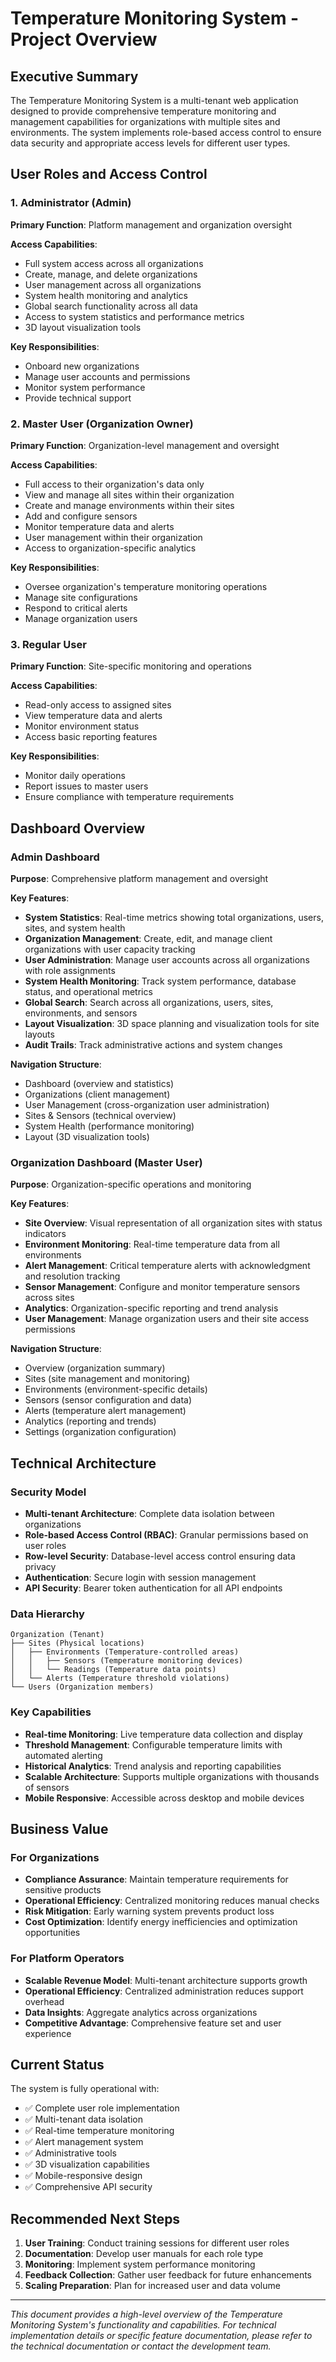 # Temperature Monitoring System - Project Overview

## Executive Summary

The Temperature Monitoring System is a multi-tenant web application designed to provide comprehensive temperature monitoring and management capabilities for organizations with multiple sites and environments. The system implements role-based access control to ensure data security and appropriate access levels for different user types.

## User Roles and Access Control

### 1. Administrator (Admin)
**Primary Function**: Platform management and organization oversight

**Access Capabilities**:
- Full system access across all organizations
- Create, manage, and delete organizations
- User management across all organizations
- System health monitoring and analytics
- Global search functionality across all data
- Access to system statistics and performance metrics
- 3D layout visualization tools

**Key Responsibilities**:
- Onboard new organizations
- Manage user accounts and permissions
- Monitor system performance
- Provide technical support

### 2. Master User (Organization Owner)
**Primary Function**: Organization-level management and oversight

**Access Capabilities**:
- Full access to their organization's data only
- View and manage all sites within their organization
- Create and manage environments within their sites
- Add and configure sensors
- Monitor temperature data and alerts
- User management within their organization
- Access to organization-specific analytics

**Key Responsibilities**:
- Oversee organization's temperature monitoring operations
- Manage site configurations
- Respond to critical alerts
- Manage organization users

### 3. Regular User
**Primary Function**: Site-specific monitoring and operations

**Access Capabilities**:
- Read-only access to assigned sites
- View temperature data and alerts
- Monitor environment status
- Access basic reporting features

**Key Responsibilities**:
- Monitor daily operations
- Report issues to master users
- Ensure compliance with temperature requirements

## Dashboard Overview

### Admin Dashboard
**Purpose**: Comprehensive platform management and oversight

**Key Features**:
- **System Statistics**: Real-time metrics showing total organizations, users, sites, and system health
- **Organization Management**: Create, edit, and manage client organizations with user capacity tracking
- **User Administration**: Manage user accounts across all organizations with role assignments
- **System Health Monitoring**: Track system performance, database status, and operational metrics
- **Global Search**: Search across all organizations, users, sites, environments, and sensors
- **Layout Visualization**: 3D space planning and visualization tools for site layouts
- **Audit Trails**: Track administrative actions and system changes

**Navigation Structure**:
- Dashboard (overview and statistics)
- Organizations (client management)
- User Management (cross-organization user administration)
- Sites & Sensors (technical overview)
- System Health (performance monitoring)
- Layout (3D visualization tools)

### Organization Dashboard (Master User)
**Purpose**: Organization-specific operations and monitoring

**Key Features**:
- **Site Overview**: Visual representation of all organization sites with status indicators
- **Environment Monitoring**: Real-time temperature data from all environments
- **Alert Management**: Critical temperature alerts with acknowledgment and resolution tracking
- **Sensor Management**: Configure and monitor temperature sensors across sites
- **Analytics**: Organization-specific reporting and trend analysis
- **User Management**: Manage organization users and their site access permissions

**Navigation Structure**:
- Overview (organization summary)
- Sites (site management and monitoring)
- Environments (environment-specific details)
- Sensors (sensor configuration and data)
- Alerts (temperature alert management)
- Analytics (reporting and trends)
- Settings (organization configuration)

## Technical Architecture

### Security Model
- **Multi-tenant Architecture**: Complete data isolation between organizations
- **Role-based Access Control (RBAC)**: Granular permissions based on user roles
- **Row-level Security**: Database-level access control ensuring data privacy
- **Authentication**: Secure login with session management
- **API Security**: Bearer token authentication for all API endpoints

### Data Hierarchy
```
Organization (Tenant)
├── Sites (Physical locations)
│   ├── Environments (Temperature-controlled areas)
│   │   ├── Sensors (Temperature monitoring devices)
│   │   └── Readings (Temperature data points)
│   └── Alerts (Temperature threshold violations)
└── Users (Organization members)
```

### Key Capabilities
- **Real-time Monitoring**: Live temperature data collection and display
- **Threshold Management**: Configurable temperature limits with automated alerting
- **Historical Analytics**: Trend analysis and reporting capabilities
- **Scalable Architecture**: Supports multiple organizations with thousands of sensors
- **Mobile Responsive**: Accessible across desktop and mobile devices

## Business Value

### For Organizations
- **Compliance Assurance**: Maintain temperature requirements for sensitive products
- **Operational Efficiency**: Centralized monitoring reduces manual checks
- **Risk Mitigation**: Early warning system prevents product loss
- **Cost Optimization**: Identify energy inefficiencies and optimization opportunities

### For Platform Operators
- **Scalable Revenue Model**: Multi-tenant architecture supports growth
- **Operational Efficiency**: Centralized administration reduces support overhead
- **Data Insights**: Aggregate analytics across organizations
- **Competitive Advantage**: Comprehensive feature set and user experience

## Current Status

The system is fully operational with:
- ✅ Complete user role implementation
- ✅ Multi-tenant data isolation
- ✅ Real-time temperature monitoring
- ✅ Alert management system
- ✅ Administrative tools
- ✅ 3D visualization capabilities
- ✅ Mobile-responsive design
- ✅ Comprehensive API security

## Recommended Next Steps

1. **User Training**: Conduct training sessions for different user roles
2. **Documentation**: Develop user manuals for each role type
3. **Monitoring**: Implement system performance monitoring
4. **Feedback Collection**: Gather user feedback for future enhancements
5. **Scaling Preparation**: Plan for increased user and data volume

---

*This document provides a high-level overview of the Temperature Monitoring System's functionality and capabilities. For technical implementation details or specific feature documentation, please refer to the technical documentation or contact the development team.*